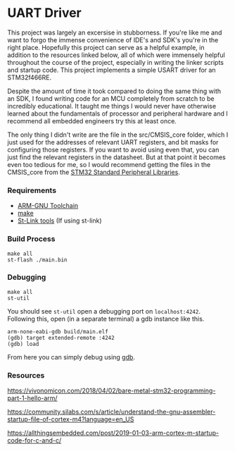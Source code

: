 # UART Driver  
This project was largely an excersise in stubborness. If you're like me and want to forgo the immense convenience of IDE's and SDK's you're in the right place. Hopefully this project can serve as a helpful example, in addition to the resources linked below, all of which were immensely helpful throughout the course of the project, especially in writing the linker scripts and startup code. This project implements a simple USART driver for an STM32f466RE.  
   
Despite the amount of time it took compared to doing the same thing with an SDK, I found writing code for an MCU completely from scratch to be incredibly educational. It taught me things I would never have otherwise learned about the fundamentals of processor and peripheral hardware and I recommend all embedded  engineers try this at least once.  
  
The only thing I didn't write are the file in the src/CMSIS_core folder, which I just used for the addresses of relevant UART registers, and bit masks for configuring those registers. If you want to avoid using even that, you can just find the relevant registers in the datasheet. But at that point it becomes even too tedious for me, so I would recommend getting the files in the CMSIS_core from the [STM32 Standard Peripheral Libraries](https://www.st.com/en/embedded-software/stm32-standard-peripheral-libraries.html). 

### Requirements
- [ARM-GNU Toolchain](https://developer.arm.com/downloads/-/arm-gnu-toolchain-downloads)  
- [make](https://gnuwin32.sourceforge.net/packages/make.htm)  
- [St-Link tools](https://github.com/stlink-org/stlink) (If using st-link)

### Build Process
```
make all
st-flash ./main.bin
```


### Debugging
```
make all 
st-util
```
You should see `st-util` open a debugging port on `localhost:4242`. Following this, open (in a separate terminal) a gdb instance like this.  
```
arm-none-eabi-gdb build/main.elf  
(gdb) target extended-remote :4242  
(gdb) load  
``` 
From here you can simply debug using [gdb](https://ftp.gnu.org/old-gnu/Manuals/gdb/html_chapter/gdb_toc.html). 


### Resources
https://vivonomicon.com/2018/04/02/bare-metal-stm32-programming-part-1-hello-arm/

https://community.silabs.com/s/article/understand-the-gnu-assembler-startup-file-of-cortex-m4?language=en_US

https://allthingsembedded.com/post/2019-01-03-arm-cortex-m-startup-code-for-c-and-c/